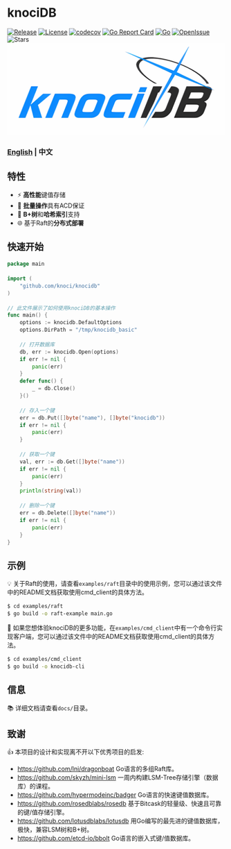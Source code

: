 # knociDB
[![Release](https://img.shields.io/github/v/release/knoci/knociDB)](https://github.com/knoci/knociDB/releases)
[![License](https://img.shields.io/github/license/knoci/knociDB)](https://github.com/knoci/knociDB/main/LICENSE)
[![codecov](https://codecov.io/gh/knoci/knociDB/graph/badge.svg?token=56I4EZVBTW)](https://codecov.io/gh/knoci/knociDB)
[![Go Report Card](https://goreportcard.com/badge/github.com/knoci/knociDB)](https://goreportcard.com/report/github.com/knoci/knociDB)
[![Go](https://github.com/knoci/knociDB/actions/workflows/go.yml/badge.svg)](https://github.com/knoci/knociDB/actions/workflows/go.yml)
[![OpenIssue](https://img.shields.io/github/issues/knoci/knociDB)](https://github.com/knoci/knociDB/issues)
![Stars](https://img.shields.io/github/stars/knoci/knociDB)
![KnociDB Logo](docs/logo.png)
### [English](README.md) | 中文

## 特性
- ⚡ **高性能**键值存储
- 🔄 **批量操作**具有ACD保证
- 🌲 **B+树**和**哈希索引**支持
- 🌐 基于Raft的**分布式部署**

## 快速开始
```go
package main

import (
	"github.com/knoci/knocidb"
)

// 此文件展示了如何使用knociDB的基本操作
func main() {
	options := knocidb.DefaultOptions
	options.DirPath = "/tmp/knocidb_basic"

	// 打开数据库
	db, err := knocidb.Open(options)
	if err != nil {
		panic(err)
	}
	defer func() {
		_ = db.Close()
	}()

	// 存入一个键
	err = db.Put([]byte("name"), []byte("knocidb"))
	if err != nil {
		panic(err)
	}

	// 获取一个键
	val, err := db.Get([]byte("name"))
	if err != nil {
		panic(err)
	}
	println(string(val))

	// 删除一个键
	err = db.Delete([]byte("name"))
	if err != nil {
		panic(err)
	}
}
```

## 示例
💡 关于Raft的使用，请查看`examples/raft`目录中的使用示例，您可以通过该文件中的README文档获取使用cmd_client的具体方法。
```bash
$ cd examples/raft
$ go build -o raft-example main.go
```
🔆 如果您想体验knociDB的更多功能，在`examples/cmd_client`中有一个命令行实现客户端，您可以通过该文件中的README文档获取使用cmd_client的具体方法。
```bash
$ cd examples/cmd_client
$ go build -o knocidb-cli
```

## 信息
📚 详细文档请查看`docs/`目录。

## 致谢
👍️ 本项目的设计和实现离不开以下优秀项目的启发:
- https://github.com/lni/dragonboat Go语言的多组Raft库。
- https://github.com/skyzh/mini-lsm 一周内构建LSM-Tree存储引擎（数据库）的课程。
- https://github.com/hypermodeinc/badger Go语言的快速键值数据库。
- https://github.com/rosedblabs/rosedb 基于Bitcask的轻量级、快速且可靠的键/值存储引擎。
- https://github.com/lotusdblabs/lotusdb 用Go编写的最先进的键值数据库，极快，兼容LSM树和B+树。
- https://github.com/etcd-io/bbolt Go语言的嵌入式键/值数据库。
